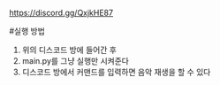 https://discord.gg/QxjkHE87

#실행 방법

1. 위의 디스코드 방에 들어간 후
2. main.py를 그냥 실행만 시켜준다
3. 디스코드 방에서 커맨드를 입력하면 음악 재생을 할 수 있다
